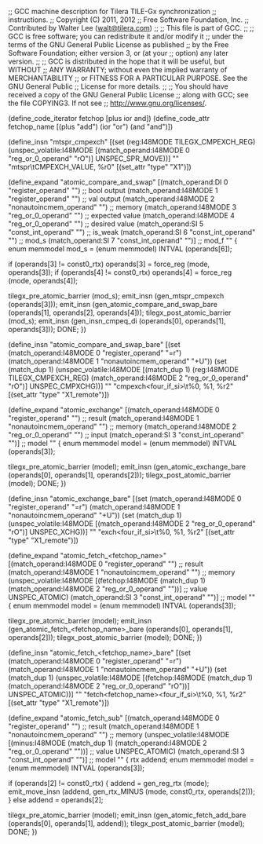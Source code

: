 ;; GCC machine description for Tilera TILE-Gx synchronization
;; instructions.
;; Copyright (C) 2011, 2012
;; Free Software Foundation, Inc.
;; Contributed by Walter Lee (walt@tilera.com)
;;
;; This file is part of GCC.
;;
;; GCC is free software; you can redistribute it and/or modify it
;; under the terms of the GNU General Public License as published
;; by the Free Software Foundation; either version 3, or (at your
;; option) any later version.
;;
;; GCC is distributed in the hope that it will be useful, but WITHOUT
;; ANY WARRANTY; without even the implied warranty of MERCHANTABILITY
;; or FITNESS FOR A PARTICULAR PURPOSE.  See the GNU General Public
;; License for more details.
;;
;; You should have received a copy of the GNU General Public License
;; along with GCC; see the file COPYING3.  If not see
;; <http://www.gnu.org/licenses/>.

(define_code_iterator fetchop [plus ior and])
(define_code_attr fetchop_name [(plus "add") (ior "or") (and "and")])

(define_insn "mtspr_cmpexch<mode>"
  [(set (reg:I48MODE TILEGX_CMPEXCH_REG)
        (unspec_volatile:I48MODE
         [(match_operand:I48MODE 0 "reg_or_0_operand" "rO")]
         UNSPEC_SPR_MOVE))]
  ""
  "mtspr\tCMPEXCH_VALUE, %r0"
  [(set_attr "type" "X1")])


(define_expand "atomic_compare_and_swap<mode>"
  [(match_operand:DI 0 "register_operand" "")		;; bool output
   (match_operand:I48MODE 1 "register_operand" "")	;; val output
   (match_operand:I48MODE 2 "nonautoincmem_operand" "") ;; memory
   (match_operand:I48MODE 3 "reg_or_0_operand" "")	;; expected value
   (match_operand:I48MODE 4 "reg_or_0_operand" "")	;; desired value
   (match_operand:SI 5 "const_int_operand" "")		;; is_weak
   (match_operand:SI 6 "const_int_operand" "")		;; mod_s
   (match_operand:SI 7 "const_int_operand" "")]		;; mod_f
  ""
{
  enum memmodel mod_s = (enum memmodel) INTVAL (operands[6]);

  if (operands[3] != const0_rtx)
    operands[3] = force_reg (<MODE>mode, operands[3]);
  if (operands[4] != const0_rtx)
    operands[4] = force_reg (<MODE>mode, operands[4]);

  tilegx_pre_atomic_barrier (mod_s);
  emit_insn (gen_mtspr_cmpexch<mode> (operands[3]));
  emit_insn (gen_atomic_compare_and_swap_bare<mode> (operands[1], operands[2],
                                                   operands[4]));
  tilegx_post_atomic_barrier (mod_s);
  emit_insn (gen_insn_cmpeq_<mode>di (operands[0], operands[1], operands[3]));
  DONE;
})


(define_insn "atomic_compare_and_swap_bare<mode>"
  [(set (match_operand:I48MODE 0 "register_operand" "=r")
        (match_operand:I48MODE 1 "nonautoincmem_operand" "+U"))
   (set (match_dup 1)
        (unspec_volatile:I48MODE
         [(match_dup 1)
         (reg:I48MODE TILEGX_CMPEXCH_REG)
         (match_operand:I48MODE 2 "reg_or_0_operand" "rO")]
         UNSPEC_CMPXCHG))]
  ""
  "cmpexch<four_if_si>\t%0, %1, %r2"
  [(set_attr "type" "X1_remote")])


(define_expand "atomic_exchange<mode>"
  [(match_operand:I48MODE 0 "register_operand" "")      ;; result
   (match_operand:I48MODE 1 "nonautoincmem_operand" "") ;; memory
   (match_operand:I48MODE 2 "reg_or_0_operand" "")      ;; input
   (match_operand:SI 3 "const_int_operand" "")]         ;; model
  ""
{
  enum memmodel model = (enum memmodel) INTVAL (operands[3]);

  tilegx_pre_atomic_barrier (model);
  emit_insn (gen_atomic_exchange_bare<mode> (operands[0], operands[1],
                                             operands[2]));
  tilegx_post_atomic_barrier (model);
  DONE;
})


(define_insn "atomic_exchange_bare<mode>"
  [(set (match_operand:I48MODE 0 "register_operand" "=r")
	(match_operand:I48MODE 1 "nonautoincmem_operand" "+U"))
   (set (match_dup 1)
	(unspec_volatile:I48MODE
	 [(match_operand:I48MODE 2 "reg_or_0_operand" "rO")]
	 UNSPEC_XCHG))]
  ""
  "exch<four_if_si>\t%0, %1, %r2"
  [(set_attr "type" "X1_remote")])


(define_expand "atomic_fetch_<fetchop_name><mode>"
  [(match_operand:I48MODE 0 "register_operand" "")      ;; result
   (match_operand:I48MODE 1 "nonautoincmem_operand" "") ;; memory
   (unspec_volatile:I48MODE
    [(fetchop:I48MODE
      (match_dup 1)
      (match_operand:I48MODE 2 "reg_or_0_operand" ""))] ;; value
    UNSPEC_ATOMIC)
   (match_operand:SI 3 "const_int_operand" "")]         ;; model
  ""
{
  enum memmodel model = (enum memmodel) INTVAL (operands[3]);

  tilegx_pre_atomic_barrier (model);
  emit_insn (gen_atomic_fetch_<fetchop_name>_bare<mode> (operands[0],
                                                         operands[1],
                                                         operands[2]));
  tilegx_post_atomic_barrier (model);
  DONE;
})


(define_insn "atomic_fetch_<fetchop_name>_bare<mode>"
  [(set (match_operand:I48MODE 0 "register_operand" "=r")
	(match_operand:I48MODE 1 "nonautoincmem_operand" "+U"))
   (set (match_dup 1)
	(unspec_volatile:I48MODE
	 [(fetchop:I48MODE
	   (match_dup 1)
	   (match_operand:I48MODE 2 "reg_or_0_operand" "rO"))]
	   UNSPEC_ATOMIC))]
  ""
  "fetch<fetchop_name><four_if_si>\t%0, %1, %r2"
  [(set_attr "type" "X1_remote")])


(define_expand "atomic_fetch_sub<mode>"
  [(match_operand:I48MODE 0 "register_operand" "")      ;; result
   (match_operand:I48MODE 1 "nonautoincmem_operand" "") ;; memory
   (unspec_volatile:I48MODE
    [(minus:I48MODE
      (match_dup 1)
      (match_operand:I48MODE 2 "reg_or_0_operand" ""))] ;; value
    UNSPEC_ATOMIC)
   (match_operand:SI 3 "const_int_operand" "")]         ;; model
  ""
{
  rtx addend;
  enum memmodel model = (enum memmodel) INTVAL (operands[3]);

  if (operands[2] != const0_rtx)
    {
       addend = gen_reg_rtx (<MODE>mode);
       emit_move_insn (addend,
                       gen_rtx_MINUS (<MODE>mode, const0_rtx, operands[2]));
    }
  else
    addend = operands[2];

  tilegx_pre_atomic_barrier (model);
  emit_insn (gen_atomic_fetch_add_bare<mode> (operands[0],
                                              operands[1],
                                              addend));
  tilegx_post_atomic_barrier (model);
  DONE;
})
